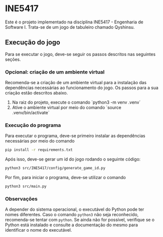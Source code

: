 # INE5417

Este é o projeto implementado na disciplina INE5417 - Engenharia de Software I. Trata-se de um jogo de tabuleiro
chamado Qyshinsu.


## Execução do jogo

Para se executar o jogo, deve-se seguir os passos descritos nas seguintes seções. 

### Opcional: criação de um ambiente virtual

Recomenda-se a criação de um ambiente virtual para a instalação das dependências necessárias ao funcionamento do jogo.
Os passos para a sua criação estão descritos abaixo.

<ol>
    <li>Na raiz do projeto, execute o comando `python3 -m venv .venv`</li>
    <li>Ative o ambiente virtual por meio do comando `source .venv/bin/activate`</li>
</ol>

### Execução do programa

Para executar o programa, deve-se primeiro instalar as dependências necessárias por meio do comando

```bash
pip install -r requirements.txt
```

Após isso, deve-se gerar um id do jogo rodando o seguinte código:

```bash
python3 src/INE5417/config/generate_game_id.py
```

Por fim, para iniciar o programa, deve-se utilizar o comando

```bash
python3 src/main.py
```

### Observações

A depender do sistema operacional, o executável do Python pode ter nomes diferentes. Caso o comando `python3` não seja
reconhecido, recomenda-se tentar com `python`. Se ainda não for possível, verifique se o Python está instalado e
consulte a documentação do mesmo para identificar o nome do executável.
